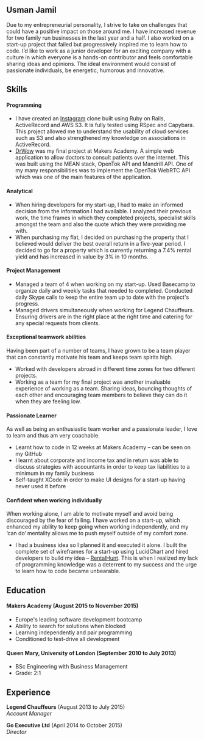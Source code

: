 ## Usman Jamil

Due to my entrepreneurial personality, I strive to take on challenges that could have a positive impact on those around me. I have increased revenue for two family run businesses in the last year and a half. I also worked on a start-up project that failed but progressively inspired me to learn how to code. I’d like to work as a junior developer for an exciting company with a culture in which everyone is a hands-on contributor and feels comfortable sharing ideas and opinions. The ideal environment would consist of passionate individuals, be energetic, humorous and innovative.

## Skills

#### Programming

- I have created an [Instagram](https://usmaninstagram.herokuapp.com/) clone built using Ruby on Rails, ActiveRecord and AWS S3. It is fully tested using RSpec and Capybara. This project allowed me to understand the usability of cloud services such as S3 and also strengthened my knowledge on associations in ActiveRecord.
- [DrWow](http://drwhoteam.herokuapp.com) was my final project at Makers Academy. A simple web application to allow doctors to consult patients over the internet. This was built using the MEAN stack, OpenTok API and Mandrill API. One of my many responsibilities was to implement the OpenTok WebRTC API which was one of the main features of the application.

#### Analytical

- When hiring developers for my start-up, I had to make an informed decision from the information I had available. I analyzed their previous work, the time frames in which they completed projects, specialist skills amongst the team and also the quote which they were providing me with.
- When purchasing my flat, I decided on purchasing the property that I believed would deliver the best overall return in a five-year period. I decided to go for a property which is currently returning a 7.4% rental yield and has increased in value by 3% in 10 months.

#### Project Management

- Managed a team of 4 when working on my start-up. Used Basecamp to organize daily and weekly tasks that needed to completed. Conducted daily Skype calls to keep the entire team up to date with the project's progress.
- Managed drivers simultaneously when working for Legend Chauffeurs. Ensuring drivers are in the right place at the right time and catering for any special requests from clients.

#### Exceptional teamwork abilities

Having been part of a number of teams, I have grown to be a team player that can constantly motivate his team and keeps team spirits high.

- Worked with developers abroad in different time zones for two different projects.
- Working as a team for my final project was another invaluable experience of working as a team. Sharing ideas, bouncing thoughts of each other and encouraging team members to believe they can do it when they are feeling low.

#### Passionate Learner

As well as being an enthusiastic team worker and a passionate leader, I love to learn and thus am very coachable.

- Learnt how to code in 12 weeks at Makers Academy – can be seen on my GitHub
- I learnt about corporate and income tax and in return was able to discuss strategies with accountants in order to keep tax liabilities to a minimum in my family business
- Self-taught XCode in order to make UI designs for a start-up having never used it before

#### Confident when working individually

When working alone, I am able to motivate myself and avoid being discouraged by the fear of failing. I have worked on a start-up, which enhanced my ability to keep going when working independently, and my ‘can do‘ mentality allows me to push myself outside of my comfort zone.

- I had a business idea so I planned it and executed it alone. I built the complete set of wireframes for a start-up using LucidChart and hired developers to build my idea – [RentalHunt](http://rental.thedigitalmarketingonline.com/). This is when I realized my lack of programming knowledge was a deterrent to my success and the urge to learn how to code became unbearable.

## Education

#### Makers Academy (August 2015 to November 2015)

- Europe's leading software development bootcamp
- Ability to search for solutions when blocked
- Learning independently and pair programming
- Conditioned to test-drive all development

#### Queen Mary, University of London (September 2010 to July 2013)

- BSc Engineering with Business Management
- Grade: 2:1

## Experience

**Legend Chauffeurs** (August 2013 to July 2015)    
*Account Manager*   

**Go Executive Ltd** (April 2014 to October 2015)    
*Director*   
